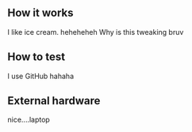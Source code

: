 ## How it works
I like ice cream. heheheheh
Why is this tweaking bruv
## How to test
I use GitHub hahaha
## External hardware
nice....laptop 